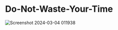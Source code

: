 ﻿# Do-Not-Waste-Your-Time
![Screenshot 2024-03-04 011938](https://github.com/simy404/Do-Not-Waste-Your-Time/assets/112395338/1f69ca70-cb88-450f-bb5a-373be12c6a51)
